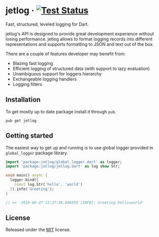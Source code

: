 # jetlog &middot; [![Test Status][gh-actions-image]][gh-actions-url]
Fast, structured, leveled logging for Dart.

jetlog's API is designed to provide great development experience
without losing performance. jetlog allows to format logging records
into different representations and supports formatting to JSON and text
out of the box.

There are a couple of features developer may benefit from:
* Blazing fast logging
* Efficient logging of structured data (with support to lazy evaluation)
* Unambiguous support for loggers hierarchy
* Exchangeable logging handlers
* Logging filters

## Installation
To get mostly up to date package install it through `pub`.

`pub get jetlog`

## Getting started
The easiest way to get up and running is to use global logger provided
in `global_logger` package library.

```dart
import 'package:jetlog/global_logger.dart' as logger;
import 'package:jetlog/jetlog.dart' as log show Str;

void main() async {
  logger.bind({
    const log.Str('hello', 'world')
  }).info('Greeting');
}

// => '2019-06-27 15:37:38.046859 [INFO]: Greeting hello=world'
```

## License
Released under the [MIT] license.

[MIT]: ./LICENSE
[gh-actions-image]: https://github.com/inoutgg/jetlog.dart/workflows/test/badge.svg
[gh-actions-url]: https://github.com/inoutgg/jetlog.dart
